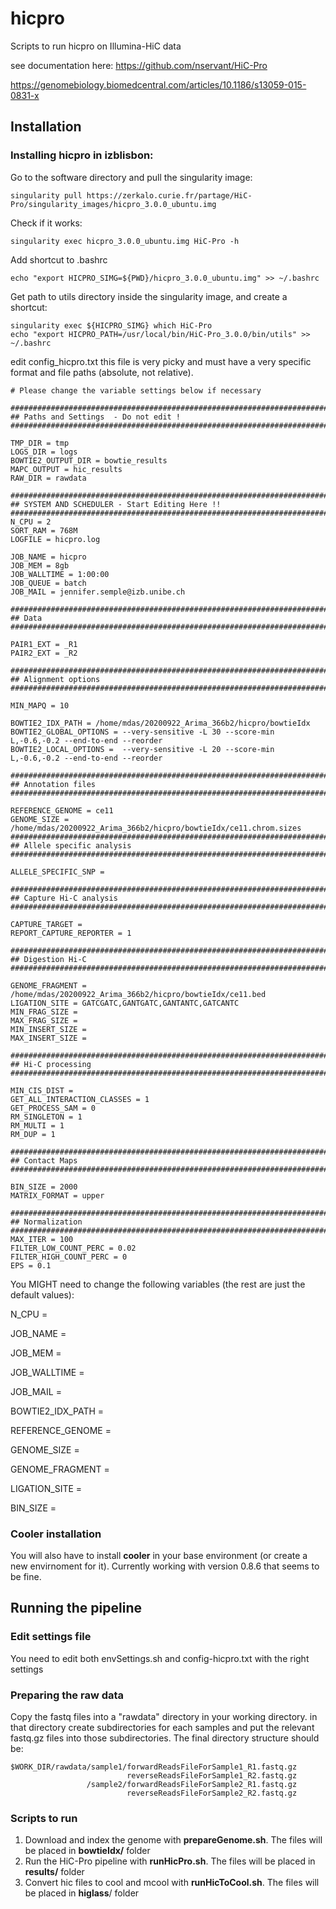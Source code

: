 # hicpro
Scripts to run hicpro on Illumina-HiC data

see documentation here:
https://github.com/nservant/HiC-Pro

https://genomebiology.biomedcentral.com/articles/10.1186/s13059-015-0831-x

## Installation
### Installing hicpro in izblisbon:
Go to the software directory and pull the singularity image:
```
singularity pull https://zerkalo.curie.fr/partage/HiC-Pro/singularity_images/hicpro_3.0.0_ubuntu.img
```

Check if it works:
```
singularity exec hicpro_3.0.0_ubuntu.img HiC-Pro -h
```

Add shortcut to .bashrc
```
echo "export HICPRO_SIMG=${PWD}/hicpro_3.0.0_ubuntu.img" >> ~/.bashrc
```

Get path to utils directory inside the singularity image, and create a shortcut:
```
singularity exec ${HICPRO_SIMG} which HiC-Pro
echo "export HICPRO_PATH=/usr/local/bin/HiC-Pro_3.0.0/bin/utils" >> ~/.bashrc
```

edit config_hicpro.txt this file is very picky and must have a very specific format and file paths (absolute, not relative).

```
# Please change the variable settings below if necessary

#########################################################################
## Paths and Settings  - Do not edit !
#########################################################################

TMP_DIR = tmp
LOGS_DIR = logs
BOWTIE2_OUTPUT_DIR = bowtie_results
MAPC_OUTPUT = hic_results
RAW_DIR = rawdata

#######################################################################
## SYSTEM AND SCHEDULER - Start Editing Here !!
#######################################################################
N_CPU = 2
SORT_RAM = 768M
LOGFILE = hicpro.log

JOB_NAME = hicpro
JOB_MEM = 8gb
JOB_WALLTIME = 1:00:00
JOB_QUEUE = batch
JOB_MAIL = jennifer.semple@izb.unibe.ch

#########################################################################
## Data
#########################################################################

PAIR1_EXT = _R1
PAIR2_EXT = _R2

#######################################################################
## Alignment options
#######################################################################

MIN_MAPQ = 10

BOWTIE2_IDX_PATH = /home/mdas/20200922_Arima_366b2/hicpro/bowtieIdx
BOWTIE2_GLOBAL_OPTIONS = --very-sensitive -L 30 --score-min L,-0.6,-0.2 --end-to-end --reorder
BOWTIE2_LOCAL_OPTIONS =  --very-sensitive -L 20 --score-min L,-0.6,-0.2 --end-to-end --reorder

#######################################################################
## Annotation files
#######################################################################

REFERENCE_GENOME = ce11
GENOME_SIZE = /home/mdas/20200922_Arima_366b2/hicpro/bowtieIdx/ce11.chrom.sizes
#######################################################################
## Allele specific analysis
#######################################################################

ALLELE_SPECIFIC_SNP =

#######################################################################
## Capture Hi-C analysis
#######################################################################

CAPTURE_TARGET =
REPORT_CAPTURE_REPORTER = 1

#######################################################################
## Digestion Hi-C
#######################################################################

GENOME_FRAGMENT = /home/mdas/20200922_Arima_366b2/hicpro/bowtieIdx/ce11.bed
LIGATION_SITE = GATCGATC,GANTGATC,GANTANTC,GATCANTC
MIN_FRAG_SIZE =
MAX_FRAG_SIZE =
MIN_INSERT_SIZE =
MAX_INSERT_SIZE =

#######################################################################
## Hi-C processing
#######################################################################

MIN_CIS_DIST =
GET_ALL_INTERACTION_CLASSES = 1
GET_PROCESS_SAM = 0
RM_SINGLETON = 1
RM_MULTI = 1
RM_DUP = 1

#######################################################################
## Contact Maps
#######################################################################

BIN_SIZE = 2000
MATRIX_FORMAT = upper

#######################################################################
## Normalization
#######################################################################
MAX_ITER = 100
FILTER_LOW_COUNT_PERC = 0.02
FILTER_HIGH_COUNT_PERC = 0
EPS = 0.1
```

You MIGHT need to change the following variables (the rest are just the default values):

N_CPU = 

JOB_NAME = 

JOB_MEM =

JOB_WALLTIME = 

JOB_MAIL = 


BOWTIE2_IDX_PATH =


REFERENCE_GENOME = 

GENOME_SIZE = 


GENOME_FRAGMENT = 

LIGATION_SITE = 


BIN_SIZE =

### Cooler installation
You will also have to install **cooler** in your base environment (or create a new envirnoment for it). Currently working with version  0.8.6 that seems to be fine.


## Running the pipeline
### Edit settings file
You need to edit both envSettings.sh and config-hicpro.txt with the right settings

### Preparing the raw data
Copy the fastq files into a "rawdata" directory in your working directory. in that directory create subdirectories for each samples and put the relevant fastq.gz files into those subdirectories.
The final directory structure should be:
```
$WORK_DIR/rawdata/sample1/forwardReadsFileForSample1_R1.fastq.gz
                          reverseReadsFileForSample1_R2.fastq.gz
                 /sample2/forwardReadsFileForSample2_R1.fastq.gz
                          reverseReadsFileForSample2_R2.fastq.gz
```
                         
### Scripts to run
1. Download and index the genome with **prepareGenome.sh**. The files will be placed in __bowtieIdx/__ folder
2. Run the HiC-Pro pipeline with **runHicPro.sh**. The files will be placed in __results/__ folder
3. Convert hic files to cool and mcool with **runHicToCool.sh**. The files will be placed in __higlass__/ folder
